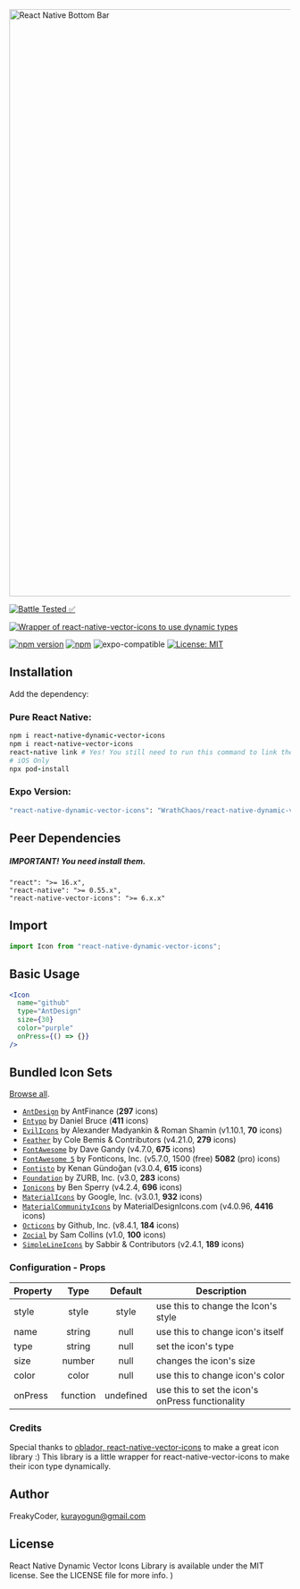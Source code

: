 <img alt="React Native Bottom Bar" src="https://github.com/WrathChaos/react-native-dynamic-vector-icons/blob/master/assets/logo.png" width="1050"/>

[![Battle Tested ✅](https://img.shields.io/badge/-Battle--Tested%20%E2%9C%85-03666e?style=for-the-badge)](https://github.com/WrathChaos/react-native-dynamic-vector-icons)

[![Wrapper of react-native-vector-icons to use dynamic types](https://img.shields.io/badge/-Wrapper%20of%20react--native--vector--icons%20to%20use%20dynamic%20types-lightgrey?style=for-the-badge)](https://github.com/WrathChaos/react-native-dynamic-vector-icons)

[![npm version](https://img.shields.io/npm/v/react-native-dynamic-vector-icons.svg?style=for-the-badge)](https://www.npmjs.com/package/react-native-dynamic-vector-icons)
[![npm](https://img.shields.io/npm/dt/react-native-dynamic-vector-icons.svg?style=for-the-badge)](https://www.npmjs.com/package/react-native-dynamic-vector-icons)
![expo-compatible](https://img.shields.io/badge/Expo-compatible-9cf.svg?style=for-the-badge)
[![License: MIT](https://img.shields.io/badge/License-MIT-green.svg?style=for-the-badge)](https://opensource.org/licenses/MIT)

## Installation

Add the dependency:

### Pure React Native:

```ruby
npm i react-native-dynamic-vector-icons
npm i react-native-vector-icons
react-native link # Yes! You still need to run this command to link the vector icons' assets
# iOS Only
npx pod-install
```

### Expo Version:

```ruby
"react-native-dynamic-vector-icons": "WrathChaos/react-native-dynamic-vector-icons#expo"
```

## Peer Dependencies

##### IMPORTANT! You need install them.

```
"react": ">= 16.x",
"react-native": ">= 0.55.x",
"react-native-vector-icons": ">= 6.x.x"
```

## Import

```js
import Icon from "react-native-dynamic-vector-icons";
```

## Basic Usage

```jsx
<Icon
  name="github"
  type="AntDesign"
  size={30}
  color="purple"
  onPress={() => {}}
/>
```

## Bundled Icon Sets

[Browse all](https://oblador.github.io/react-native-vector-icons/).

- [`AntDesign`](https://ant.design/) by AntFinance (**297** icons)
- [`Entypo`](http://entypo.com) by Daniel Bruce (**411** icons)
- [`EvilIcons`](http://evil-icons.io) by Alexander Madyankin & Roman Shamin (v1.10.1, **70** icons)
- [`Feather`](http://feathericons.com) by Cole Bemis & Contributors (v4.21.0, **279** icons)
- [`FontAwesome`](http://fortawesome.github.io/Font-Awesome/icons/) by Dave Gandy (v4.7.0, **675** icons)
- [`FontAwesome 5`](https://fontawesome.com) by Fonticons, Inc. (v5.7.0, 1500 (free) **5082** (pro) icons)
- [`Fontisto`](https://github.com/kenangundogan/fontisto) by Kenan Gündoğan (v3.0.4, **615** icons)
- [`Foundation`](http://zurb.com/playground/foundation-icon-fonts-3) by ZURB, Inc. (v3.0, **283** icons)
- [`Ionicons`](https://ionicons.com/) by Ben Sperry (v4.2.4, **696** icons)
- [`MaterialIcons`](https://www.google.com/design/icons/) by Google, Inc. (v3.0.1, **932** icons)
- [`MaterialCommunityIcons`](https://materialdesignicons.com/) by MaterialDesignIcons.com (v4.0.96, **4416** icons)
- [`Octicons`](http://octicons.github.com) by Github, Inc. (v8.4.1, **184** icons)
- [`Zocial`](http://zocial.smcllns.com/) by Sam Collins (v1.0, **100** icons)
- [`SimpleLineIcons`](https://simplelineicons.github.io/) by Sabbir & Contributors (v2.4.1, **189** icons)

### Configuration - Props

| Property |   Type   |  Default  | Description                                      |
| -------- | :------: | :-------: | ------------------------------------------------ |
| style    |  style   |   style   | use this to change the Icon's style              |
| name     |  string  |   null    | use this to change icon's itself                 |
| type     |  string  |   null    | set the icon's type                              |
| size     |  number  |   null    | changes the icon's size                          |
| color    |  color   |   null    | use this to change icon's color                  |
| onPress  | function | undefined | use this to set the icon's onPress functionality |

### Credits

Special thanks to [oblador, react-native-vector-icons](https://github.com/oblador/react-native-vector-icons) to make a great icon library :) This library is a little wrapper for react-native-vector-icons to make their icon type dynamically.

## Author

FreakyCoder, kurayogun@gmail.com

## License

React Native Dynamic Vector Icons Library is available under the MIT license. See the LICENSE file for more info.
)

